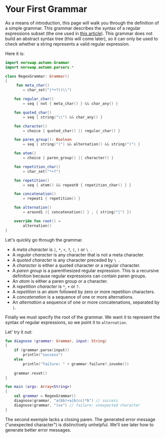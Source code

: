 # Your First Grammar

As a means of introduction, this page will walk you through the definition of a simple grammar. This
grammar describes the syntax of a regular expressions subset (the one used in [this article]). This
grammar does not build an abstract syntax tree (this will come later), so it can only be used to
check whether a string represents a valid regular expression.

[this article]: https://swtch.com/~rsc/regexp/regexp1.html

Here it is:

````kotlin
import norswap.autumn.Grammar
import norswap.autumn.parsers.*

class RegexGrammar: Grammar()
{
     fun meta_char()
        = char_set("|*+?()\\")

    fun regular_char()
        = seq { not { meta_char() } && char_any() }

    fun quoted_char()
        = seq { string("\\") && char_any() }

    fun character()
        = choice { quoted_char() || regular_char() }

    fun paren_group(): Boolean
        = seq { string("(") && alternation() && string(")") }

    fun atom()
        = choice { paren_group() || character() }

    fun repetition_char()
        = char_set("*+?")

    fun repetition()
        = seq { atom() && repeat0 { repetition_char() } }

    fun concatenation()
        = repeat1 { repetition() }

    fun alternation()
        = around1 ({ concatenation() } , { string("|") })

    override fun root() =
        alternation()
}
````

Let's quickly go through the grammar.

- A *meta character* is `|`,  `*`, `+`, `?`, `(`, `)` or `\ `.
- A *regular character* is any character that is not a meta character.
- A *quoted character* is any character preceded by `\ `.
- A *character* is either a quoted character or a regular character.
- A *paren group* is a parenthesized regular expression. This is a recursive definition because
  regular expressions can contain paren groups. 
- An *atom* is either a paren group or a character.
- A *repetition character* is `*`, `+` or `?`.
- A *repetition* is an atom followed by zero or more repetition characters.
- A *concatenation* is a sequence of one or more alternations.
- An *alternation* a sequence of one or more concatenations, separated by `|`.

Finally we must specify the root of the grammar. We want it to represent the syntax of regular
expressions, so we point it to `alternation`.

Let' try it out:

````kotlin
fun diagnose (grammar: Grammar, input: String)
{
    if (grammar.parse(input))
        println("success")
    else
        println("failure: " + grammar.failure?.invoke())
        
    grammar.reset()
}

fun main (args: Array<String>)
{
    val grammar = RegexGrammar()
    diagnose(grammar, "a(bb)+a|b(cc)*b") // success
    diagnose(grammar, "(xx") // failure: unexpected character
}
````

The second exemple lacks a closing paren. The generated error message ("unexpected character")
is distinctively unhelpful. We'll see later how to generate better error messages.